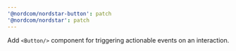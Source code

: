 ```yaml
---
'@nordcom/nordstar-button': patch
'@nordcom/nordstar': patch
---
```


Add `<Button/>` component for triggering actionable events on an interaction.
